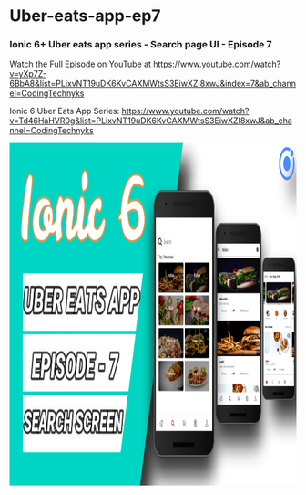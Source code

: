 # Uber-eats-app-ep7
### Ionic 6+ Uber eats app series - Search page UI - Episode 7

Watch the Full Episode on YouTube at https://www.youtube.com/watch?v=yXp7Z-6BbA8&list=PLixvNT19uDK6KvCAXMWtsS3EiwXZI8xwJ&index=7&ab_channel=CodingTechnyks

Ionic 6 Uber Eats App Series: https://www.youtube.com/watch?v=Td46HaHVR0g&list=PLixvNT19uDK6KvCAXMWtsS3EiwXZI8xwJ&ab_channel=CodingTechnyks

<img src="https://github.com/Nykz/Uber-eats-app-ep7/blob/main/images/Snapshot_30.png" width="1000" height="600" />

